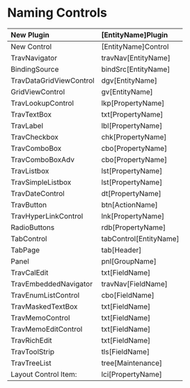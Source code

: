 # Naming Controls

| New Plugin | \[EntityName\]Plugin |
| :--- | :--- |
| New Control | \[EntityName\]Control |
| TravNavigator | travNav\[EntityName\] |
| BindingSource | bindSrc\[EntityName\] |
| TravDataGridViewControl | dgv\[EntityName\] |
| GridViewControl | gv\[EntityName\] |
| TravLookupControl | lkp\[PropertyName\] |
| TravTextBox | txt\[PropertyName\] |
| TravLabel | lbl\[PropertyName\] |
| TravCheckbox | chk\[PropertyName\] |
| TravComboBox | cbo\[PropertyName\] |
| TravComboBoxAdv | cbo\[PropertyName\] |
| TravListbox | lst\[PropertyName\] |
| TravSimpleListbox | lst\[PropertyName\] |
| TravDateControl | dt\[PropertyName\] |
| TravButton | btn\[ActionName\] |
| TravHyperLinkControl | lnk\[PropertyName\] |
| RadioButtons | rdb\[PropertyName\] |
| TabControl | tabControl\[EntityName\] |
| TabPage | tab\[Header\] |
| Panel | pnl\[GroupName\] |
| TravCalEdit | txt\[FieldName\] |
| TravEmbeddedNavigator | travNav\[FieldName\] |
| TravEnumListControl | cbo\[FieldName\] |
| TravMaskedTextBox | txt\[FieldName\] |
| TravMemoControl | txt\[FieldName\] |
| TravMemoEditControl | txt\[FieldName\] |
| TravRichEdit | txt\[FieldName\] |
| TravToolStrip | tls\[FieldName\] |
| TravTreeList | tree\[Maintenance\] |
| Layout Control Item: | lci\[PropertyName\] |

